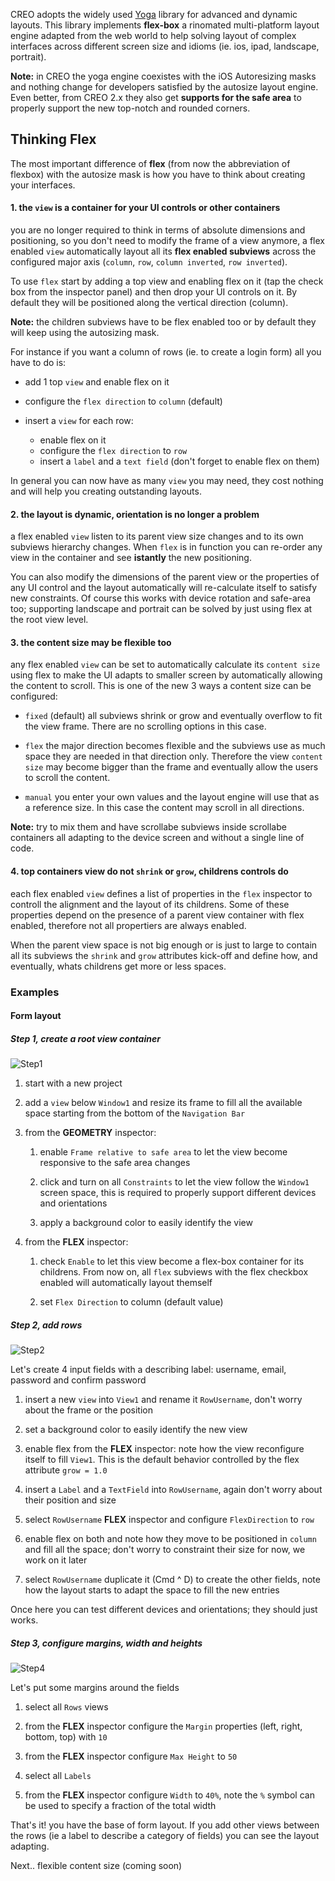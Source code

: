 CREO adopts the widely used [Yoga](https://yogalayout.com/docs) library for advanced and dynamic layouts. This library implements **flex-box** a rinomated multi-platform layout engine adapted from the web world to help solving layout of complex interfaces across different screen size and idioms (ie. ios, ipad, landscape, portrait).

**Note:** in CREO the yoga engine coexistes with the iOS Autoresizing masks and nothing change for developers satisfied by the autosize layout engine. Even better, from CREO 2.x they also get **supports for the safe area** to properly support the new top-notch and rounded corners.

## Thinking Flex

The most important difference of **flex** (from now the abbreviation of flexbox) with the autosize mask is how you have to think about creating your interfaces.

#### 1. the `view` is a container for your UI controls or other containers

you are no longer required to think in terms of absolute dimensions and positioning, so you don't need to modify the frame of a view anymore, a flex enabled `view` automatically layout all its **flex enabled subviews** across the configured major axis (`column`, `row`, `column inverted`, `row inverted`).

To use `flex` start by adding a top view and enabling flex on it (tap the check box from the inspector panel) and then drop your UI controls on it. By default they will be positioned along the vertical direction (column).

**Note:** the children subviews have to be flex enabled too or by default they will keep using the autosizing mask.

For instance if you want a column of rows (ie. to create a login form) all you have to do is:

- add 1 top `view` and enable flex on it

- configure the `flex direction` to `column` (default)

- insert a `view` for each row:
  - enable flex on it
  - configure the `flex direction` to `row`
  - insert a `label` and a `text field` (don't forget to enable flex on them)

In general you can now have as many `view` you may need, they cost nothing and will help you creating outstanding layouts.

#### 2. the layout is dynamic, orientation is no longer a problem

a flex enabled `view` listen to its parent view size changes and to its own subviews hierarchy changes. When `flex` is in function you can re-order any view in the container and see **istantly** the new positioning.

You can also modify the dimensions of the parent view or the properties of any UI control and the layout automatically will re-calculate itself to satisfy new constraints. Of course this works with device rotation and safe-area too; supporting landscape and portrait can be solved by just using flex at the root view level.

#### 3. the content size may be flexible too

any flex enabled `view` can be set to automatically calculate its `content size` using flex to make the UI adapts to smaller screen by automatically allowing the content to scroll. This is one of the new 3 ways a content size can be configured:

- `fixed` (default) all subviews shrink or grow and eventually overflow to fit the view frame. There are no scrolling options in this case.

- `flex` the major direction becomes flexible and the subviews use as much space they are needed in that direction only. Therefore the view `content size` may become bigger than the frame and eventually allow the users to scroll the content.

- `manual` you enter your own values and the layout engine will use that as a reference size. In this case the content may scroll in all directions.

**Note:** try to mix them and have scrollabe subviews inside scrollabe containers all adapting to the device screen and without a single line of code.

#### 4. top containers view do not `shrink` or `grow`, childrens controls do

each flex enabled `view` defines a list of properties in the `flex` inspector to controll the alignment and the layout of its childrens. Some of these properties depend on the presence of a parent view container with flex enabled, therefore not all propertiers are always enabled.

When the parent view space is not big enough or is just to large to contain all its subviews the `shrink` and `grow` attributes kick-off and define how, and eventually, whats childrens get more or less spaces.

### Examples

#### Form layout

##### Step 1, create a root view container

![Step1](../images/creo/flex_form_1.png)

1. start with a new project

1. add a `view` below `Window1` and resize its frame to fill all the available space starting from the bottom of the `Navigation Bar`

1. from the **GEOMETRY** inspector:

    1. enable `Frame relative to safe area` to let the view become responsive to the safe area changes

    1. click and turn on all `Constraints` to let the view follow the `Window1` screen space, this is required to properly support different devices and orientations

    1. apply a background color to easily identify the view

1. from the **FLEX** inspector:

    1. check `Enable` to let this view become a flex-box container for its childrens. From now on, all `flex` subviews with the flex checkbox enabled will automatically layout themself

    1. set `Flex Direction` to column (default value)

##### Step 2, add rows

![Step2](../images/creo/flex_form_2.png)

Let's create 4 input fields with a describing label: username, email, password and confirm password

1. insert a new `view` into `View1` and rename it `RowUsername`, don't worry about the frame or the position

1. set a background color to easily identify the new view

1. enable flex from the **FLEX** inspector: note how the view reconfigure itself to fill `View1`. This is the default behavior controlled by the flex attribute `grow = 1.0`

1. insert a `Label` and a `TextField` into `RowUsername`, again don't worry about their position and size

1. select `RowUsername` **FLEX** inspector and configure `FlexDirection` to `row`

1. enable flex on both and note how they move to be positioned in `column` and fill all the space; don't worry to constraint their size for now, we work on it later

1. select `RowUsername` duplicate it (Cmd ^ D) to create the other fields, note how the layout starts to adapt the space to fill the new entries

Once here you can test different devices and orientations; they should just works.

##### Step 3, configure margins, width and heights

![Step4](../images/creo/flex_form_5.png)

Let's put some margins around the fields

1. select all `Rows` views

1. from the **FLEX** inspector configure the `Margin` properties (left, right, bottom, top) with `10`

1. from the **FLEX** inspector configure `Max Height` to `50`

1. select all `Labels`

1. from the **FLEX** inspector configure `Width` to `40%`, note the `%` symbol can be used to specify a fraction of the total width

That's it! you have the base of form layout. If you add other views between the rows (ie a label to describe a category of fields) you can see the layout adapting.

Next.. flexible content size (coming soon)